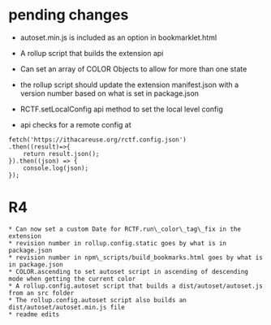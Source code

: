 # pending changes


* autoset.min.js is included as an option in bookmarklet.html

* A rollup script that builds the extension api

* Can set an array of COLOR Objects to allow for more than one state
* the rollup script should update the extension manifest.json with a version number based on what is set in package.json
* RCTF.setLocalConfig api method to set the local level config
* api checks for a remote config at 
```
fetch('https://ithacareuse.org/rctf.config.json')
.then((result)=>{
    return result.json();
}).then((json) => {
    console.log(json);
});
```



# R4
    * Can now set a custom Date for RCTF.run\_color\_tag\_fix in the extension
    * revision number in rollup.config.static goes by what is in package.json
    * revision number in npm\_scripts/build_bookmarks.html goes by what is in package.json
    * COLOR.ascending to set autoset script in ascending of descending mode when getting the current color
    * A rollup.config.autoset script that builds a dist/autoset/autoset.js from an src folder
    * The rollup.config.autoset script also builds an dist/autoset/autoset.min.js file
    * readme edits
